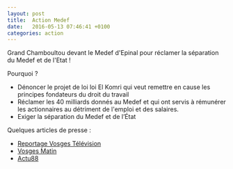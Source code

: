 ```yaml
---
layout: post
title:  Action Medef
date:   2016-05-13 07:46:41 +0100
categories: action
---
```


Grand Chamboultou devant le Medef d'Epinal pour réclamer la séparation du Medef et de l'Etat !

<!--more-->

Pourquoi ?
* Dénoncer le projet de loi loi El Komri qui veut remettre en cause les principes fondateurs du droit du travail
* Réclamer les 40 milliards donnés au Medef et qui ont servis à rémunérer les actionnaires au détriment de l'emploi et des salaires.
* Exiger la séparation du Medef et de l’État


Quelques articles de presse :
* [Reportage Vosges Télévision](http://www.vosgestelevision.tv/info/info/En_bref-nJJ9EcBCPQ)
* [Vosges Matin](http://www.vosgesmatin.fr/edition-d-epinal/2016/05/13/la-carmagnole-devant-le-medef)
* [Actu88](http://www.actu88.fr/nuit-debout-fait-chanter-le-medef/)
